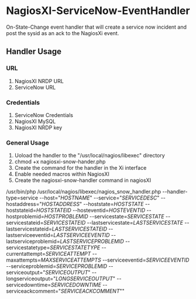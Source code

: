 # NagiosXI-ServiceNow-EventHandler
On-State-Change event handler that will create a service now incident and post the sysid as an ack to the NagiosXi event.

## Handler Usage

### URL
1. NagiosXI NRDP URL
2. ServiceNow URL

### Credentials
1. ServiceNow Credentials
2. NagiosXI MySQL
3. NagiosXI NRDP key

### General Usage
1. Uoload the handler to the "/usr/local/nagios/libexec" directory
2. chmod +x nagiosxi-snow-hander.php
3. Create the command for the handler in the Xi interface
4. Enable needed macros within NagiosXI
5. Create the nagiosxi-snow-handler command in nagiosXI

/usr/bin/php /usr/local/nagios/libexec/nagios_snow_handler.php --handler-type=service --host="$HOSTNAME$" --service="$SERVICEDESC$" --hostaddress="$HOSTADDRESS$" --hoststate=$HOSTSTATE$ --hoststateid=$HOSTSTATEID$ --hosteventid=$HOSTEVENTID$ --hostproblemid=$HOSTPROBLEMID$ --servicestate=$SERVICESTATE$ --servicestateid=$SERVICESTATEID$ --lastservicestate=$LASTSERVICESTATE$ --lastservicestateid=$LASTSERVICESTATEID$ --lastserviceeventid=$LASTSERVICEEVENTID$ --lastserviceproblemid=$LASTSERVICEPROBLEMID$ --servicestatetype=$SERVICESTATETYPE$ --currentattempt=$SERVICEATTEMPT$ --maxattempts=$MAXSERVICEATTEMPTS$ --serviceeventid=$SERVICEEVENTID$ --serviceproblemid=$SERVICEPROBLEMID$ --serviceoutput="$SERVICEOUTPUT$" --longserviceoutput="$LONGSERVICEOUTPUT$" --servicedowntime=$SERVICEDOWNTIME$ --serviceackcomment="$SERVICEACKCOMMENT$""

